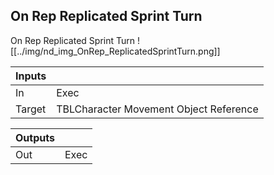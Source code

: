 ## On Rep Replicated Sprint Turn
On Rep Replicated Sprint Turn
![[../img/nd_img_OnRep_ReplicatedSprintTurn.png]]

|Inputs||
|--|--|
| In | Exec |
| Target | TBLCharacter Movement Object Reference |

|Outputs||
|--|--|
| Out | Exec |

